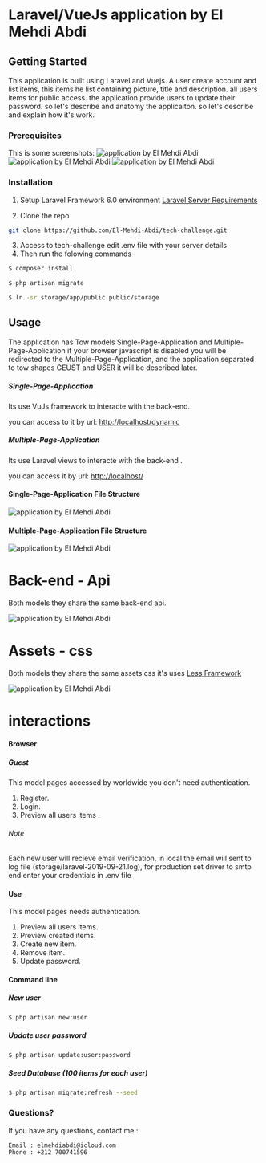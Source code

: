 # Laravel/VueJs application by El Mehdi Abdi

## Getting Started

This application is built using Laravel and Vuejs. A user create account and list items, this items he list containing picture, title and description. all users items for public access. the application provide users to update their password. so let's describe and anatomy the applicaiton. so let's describe and explain how it's work.

### Prerequisites 
This is some screenshots:
![application by El Mehdi Abdi](https://i.imgur.com/Ceo0pf8.png)
![application by El Mehdi Abdi](https://i.imgur.com/XN9XvhD.png)
![application by El Mehdi Abdi](https://i.imgur.com/cToguh9.png)

### Installation
1. Setup Laravel Framework 6.0 environment [Laravel Server Requirements](https://laravel.com/docs/5.8/installation#server-requirements)

2. Clone the repo
```sh
git clone https://github.com/El-Mehdi-Abdi/tech-challenge.git
```

3. Access to tech-challenge edit .env file with your server details
4. Then run the folowing commands

```sh
$ composer install
```

```sh
$ php artisan migrate
```

```sh
$ ln -sr storage/app/public public/storage 
```

## Usage

The application has Tow models Single-Page-Application and Multiple-Page-Application if your browser javascript is disabled you will be redirected to the Multiple-Page-Application, and the application separated to tow shapes GEUST and USER it will be described later.

##### Single-Page-Application

Its use VuJs framework to interacte with the back-end.

you can access to it by url: [http://localhost/dynamic](http://localhost/dynamic)

##### Multiple-Page-Application

Its use Laravel views to interacte with the back-end .

you can access it by url: [http://localhost/](http://localhost/)

#### Single-Page-Application File Structure 
![application by El Mehdi Abdi](https://i.imgur.com/bCF9vwV.png) 
#### Multiple-Page-Application File Structure
![application by El Mehdi Abdi](https://i.imgur.com/LjG7dVM.png)

# Back-end - Api
Both models they share the same back-end api.

![application by El Mehdi Abdi](https://i.imgur.com/V4KasYX.png)

# Assets - css
Both models they share the same assets css it's uses [Less Framework](http://lesscss.org/)

![application by El Mehdi Abdi](https://i.imgur.com/TUn3NUV.png)

# interactions

#### Browser
##### Guest

This model pages accessed by worldwide you don't need authentication.

1. Register.
2. Login.
3. Preview all users items .

###### Note
Each new user will recieve email verification, in local the email will sent to log file (storage/laravel-2019-09-21.log), for production set driver to smtp end enter your credentials in .env file
    
#### Use

This model pages needs authentication.

1. Preview all users items.
2. Preview created items.
3. Create new item.
4. Remove item.
4. Update password.

#### Command line

##### New user

```sh
$ php artisan new:user
```

##### Update user password

```sh
$ php artisan update:user:password
```

##### Seed Database (100 items for each user)

```sh
$ php artisan migrate:refresh --seed
```

### Questions?

If you have any questions, contact me :

	Email : elmehdiabdi@icloud.com
	Phone : +212 700741596
